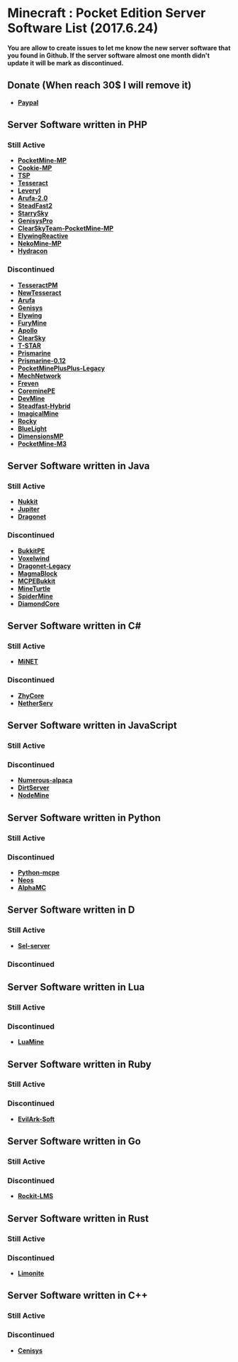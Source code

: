 # Minecraft : Pocket Edition Server Software List (2017.6.24)
__You are allow to create issues to let me know the new server software that you found in Github. If the server software almost one month didn't update it will be mark as discontinued.__

## Donate (When reach 30$ I will remove it)
* __[Paypal](https://paypal.me/xinghao2003)__

## Server Software written in PHP
### Still Active
* __[PocketMine-MP](https://github.com/pmmp/PocketMine-MP)__
* __[Cookie-MP](https://github.com/CookieSoftware/Cookie-MP)__
* __[TSP](https://github.com/CookieSoftware/TSP)__
* __[Tesseract](https://github.com/TesseractTeam/Tesseract)__
* __[Leveryl](https://github.com/LeverylTeam/Leveryl)__
* __[Arufa-2.0](https://github.com/Pizzahaet/Arufa-2.0)__
* __[SteadFast2](https://github.com/Hydreon/Steadfast2)__
* __[StarrySky](https://github.com/StarrySky-PE/StarrySky)__
* __[GenisysPro](https://github.com/GenisysPro/GenisysPro)__
* __[ClearSkyTeam-PocketMine-MP](https://github.com/ClearSkyTeam/PocketMine-MP)__
* __[ElywingReactive](https://github.com/ElywingReactive/ElywingReactive)__
* __[NekoMine-MP](https://github.com/Nekiechan/NekoMine-MP)__
* __[Hydracon](https://github.com/E-DevPM/Hydracon)__
### Discontinued
* __[TesseractPM](https://github.com/AppleDevelops/TesseractPM)__
* __[NewTesseract](https://github.com/NewTesseractTeam/NewTesseract)__
* __[Arufa](https://github.com/Jonathanftw/Arufa)__
* __[Genisys](https://github.com/iTXTech/Genisys)__
* __[Elywing](https://github.com/H4PM/Elywing)__
* __[FuryMine](https://github.com/XFuryMCPE/FuryMine)__
* __[Apollo](https://github.com/caspervanneck/Apollo)__
* __[ClearSky](https://github.com/ClearSkyTeam/ClearSky)__
* __[T-STAR](https://github.com/TaleStar/T-STAR)__
* __[Prismarine](https://github.com/PrismarineMC/Prismarine)__
* __[Prismarine-0.12](https://github.com/PrismarineMC/Prismarine-0.12)__
* __[PocketMinePlusPlus-Legacy](https://github.com/PrismarineMC/PocketMinePlusPlus-Legacy)__
* __[MechNetwork](https://github.com/MechRalph04/MechNetwork)__
* __[Freven](https://github.com/FrevenTeam/Freven)__
* __[CoreminePE](https://github.com/starfury1927/CoreminePE)__
* __[DevMine](https://github.com/MineCode-Devs/DevMine)__
* __[Steadfast-Hybrid](https://github.com/yungtechboy1/Steadfast-Hybrid)__
* __[ImagicalMine](https://github.com/ImagicalMine/ImagicalMine)__
* __[Rocky](https://github.com/rockySoftware/Rocky)__
* __[BlueLight](https://github.com/BlueLightJapan/BlueLight)__
* __[DimensionsMP](https://github.com/DimensionsPE/DimensionsMP)__
* __[PocketMine-M3](https://github.com/FrontierDevs/PocketMine-M3)__

## Server Software written in Java
### Still Active
* __[Nukkit](https://github.com/Nukkit/Nukkit)__
* __[Jupiter](https://github.com/JupiterDevelopmentTeam/JupiterDevelopmentTeam)__
* __[Dragonet](https://github.com/DragonetMC/Dragonet)__
### Discontinued
* __[BukkitPE](https://github.com/BukkitPE/BukkitPE)__
* __[Voxelwind](https://github.com/voxelwind/voxelwind)__
* __[Dragonet-Legacy](https://github.com/DragonetMC/Dragonet-Legacy)__
* __[MagmaBlock](https://github.com/PrismarineMC/MagmaBlock)__
* __[MCPEBukkit](https://github.com/MCPEBukkit/MCPEBukkit)__
* __[MineTurtle](https://github.com/MCPEBukkit/MineTurtle)__
* __[SpiderMine](https://github.com/QuantumWorks/SpiderMine)__
* __[DiamondCore](https://github.com/yungtechboy1/DiamondCore)__

## Server Software written in C#
### Still Active
* __[MiNET](https://github.com/NiclasOlofsson/MiNET)__
### Discontinued
* __[ZhyCore](https://github.com/ZhyTeam/ZhyCore)__
* __[NetherServ](https://github.com/protosleep/NetherServ)__

## Server Software written in JavaScript
### Still Active

### Discontinued
* __[Numerous-alpaca](https://github.com/numerous-alpaca/numerous-alpaca)__
* __[DirtServer](https://github.com/Falkirks/DirtServer)__
* __[NodeMine](https://github.com/NodeMine/NodeMine)__

## Server Software written in Python
### Still Active

### Discontinued
* __[Python-mcpe](https://github.com/python-mcpe/python-mcpe)__
* __[Neos](https://github.com/daniktheboss/Neos)__
* __[AlphaMC](https://github.com/Suppert/AlphaMC)__

## Server Software written in D
### Still Active
* __[Sel-server](https://github.com/sel-project/sel-server)__
### Discontinued

## Server Software written in Lua
### Still Active

### Discontinued
* __[LuaMine](https://github.com/LuaMine/LuaMine)__

## Server Software written in Ruby
### Still Active

### Discontinued
* __[EvilArk-Soft](https://github.com/Asparanc/EvilArk-Soft)__

## Server Software written in Go
### Still Active

### Discontinued
* __[Rockit-LMS](https://github.com/cr0sh/Rockit-LMS)__

## Server Software written in Rust
### Still Active
### Discontinued
* __[Limonite](https://github.com/iTXTech/limonite)__

## Server Software written in C++
### Still Active
### Discontinued
* __[Cenisys](https://github.com/iTXTech/Cenisys)__
